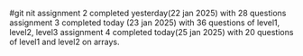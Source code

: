 #git nit
assignment 2 completed yesterday(22 jan 2025) with 28 questions
assignment 3 completed today (23 jan 2025) with 36 questions of level1, level2, level3
assignment 4 completed today(25 jan 2025) with 20 questions of level1 and level2 on arrays.
